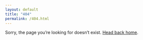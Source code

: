 ```yaml
---
layout: default
title: "404"
permalink: /404.html
---
```

Sorry, the page you’re looking for doesn’t exist.
[Head back home](./).

